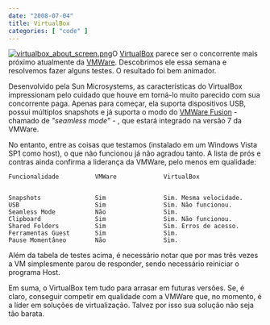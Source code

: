 ```yaml
---
date: "2008-07-04"
title: VirtualBox
categories: [ "code" ]
---
```

[![virtualbox_about_screen.png](http://i.imgur.com/SmWJn1o.png)](http://en.wikipedia.org/wiki/VirtualBox)O [VirtualBox](http://www.virtualbox.org) parece ser o concorrente mais próximo atualmente da [VMWare](http://www.vmware.com). Descobrimos ele essa semana e resolvemos fazer alguns testes. O resultado foi bem animador.

Desenvolvido pela Sun Microsystems, as características do VirtualBox impressionam pelo cuidado que houve em torná-lo muito parecido com sua concorrente paga. Apenas para começar, ela suporta dispositivos USB, possui múltiplos snapshots e já suporta o modo do [VMWare Fusion](www.vmware.com/download/fusion) - chamado de _"seamless mode_" - , que estará integrado na versão 7 da VMWare.

No entanto, entre as coisas que testamos (instalado em um Windows Vista SP1 como host), o que não funcionou já não agradou tanto. A lista de prós e contras ainda confirma a liderança da VMWare, pelo menos em qualidade:

    
    Funcionalidade          VMWare             VirtualBox

    
    Snapshots               Sim                Sim. Mesma velocidade.
    USB                     Sim                Sim. Não funcionou.
    Seamless Mode           Não                Sim.
    Clipboard               Sim                Sim. Não funcionou.
    Shared Folders          Sim                Sim. Erros de acesso.
    Ferramentas Guest       Sim                Sim.
    Pause Momentâneo        Não                Sim.

Além da tabela de testes acima, é necessário notar que por mas três vezes a VM simplesmente parou de responder, sendo necessário reiniciar o programa Host.

Em suma, o VirtualBox tem tudo para arrasar em futuras versões. Se, é claro, conseguir competir em qualidade com a VMWare que, no momento, é a líder em soluções de virtualização. Talvez por isso sua solução não seja tão barata.
